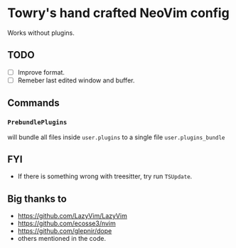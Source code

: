 # Towry's hand crafted NeoVim config

Works without plugins.

## TODO

- [ ] Improve format.
- [ ] Remeber last edited window and buffer.

## Commands

### `PrebundlePlugins`

will bundle all files inside `user.plugins` to a single file `user.plugins_bundle`

## FYI

- If there is something wrong with treesitter, try run `TSUpdate`.

## Big thanks to

- https://github.com/LazyVim/LazyVim
- https://github.com/ecosse3/nvim
- https://github.com/glepnir/dope
- others mentioned in the code.
